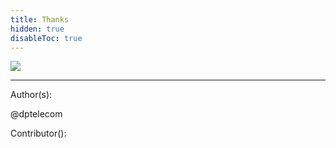 ```yaml
---
title: Thanks
hidden: true
disableToc: true
---
```


![](/mailing/images/Pirl_Energy.gif)




---
Author(s):

@dptelecom

Contributor():
